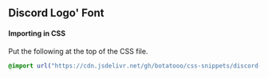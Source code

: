 ## Discord Logo' Font

#### Importing in CSS
Put the following at the top of the CSS file.
```css
@import url("https://cdn.jsdelivr.net/gh/botatooo/css-snippets/discord-logo-font/discord.css")
```